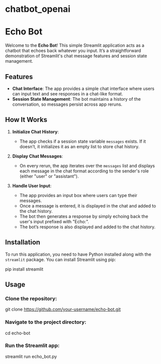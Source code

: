 ﻿# chatbot_openai
# Echo Bot

Welcome to the **Echo Bot**! This simple Streamlit application acts as a chatbot that echoes back whatever you input. It’s a straightforward demonstration of Streamlit's chat message features and session state management.

## Features

- **Chat Interface**: The app provides a simple chat interface where users can input text and see responses in a chat-like format.
- **Session State Management**: The bot maintains a history of the conversation, so messages persist across app reruns.

## How It Works

1. **Initialize Chat History**: 
    - The app checks if a session state variable `messages` exists. If it doesn’t, it initializes it as an empty list to store chat history.
  
2. **Display Chat Messages**:
    - On every rerun, the app iterates over the `messages` list and displays each message in the chat format according to the sender's role (either "user" or "assistant").

3. **Handle User Input**:
    - The app provides an input box where users can type their messages.
    - Once a message is entered, it is displayed in the chat and added to the chat history.
    - The bot then generates a response by simply echoing back the user's input prefixed with "Echo:".
    - The bot’s response is also displayed and added to the chat history.

## Installation

To run this application, you need to have Python installed along with the `streamlit` package. You can install Streamlit using pip:


pip install streamlit



## Usage

### Clone the repository:


git clone https://github.com/your-username/echo-bot.git


### Navigate to the project directory:


cd echo-bot



### Run the Streamlit app:


streamlit run echo_bot.py




